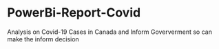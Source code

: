 # PowerBi-Report-Covid
Analysis on Covid-19 Cases in Canada and Inform Goververment so can make the inform decision 
